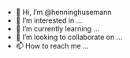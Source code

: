 - 👋 Hi, I’m @henninghusemann
- 👀 I’m interested in ...
- 🌱 I’m currently learning ...
- 💞️ I’m looking to collaborate on ...
- 📫 How to reach me ...

<!---
henninghusemann/henninghusemann is a ✨ special ✨ repository because its `README.md` (this file) appears on your GitHub profile.
You can click the Preview link to take a look at your changes.
--->
